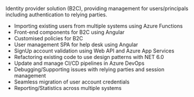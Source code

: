 <!-- markdownlint-disable MD041 -->

Identity provider solution (B2C), providing management for users/principals including authentication to relying parties.

- Importing existing users from multiple systems using Azure Functions
- Front-end components for B2C using Angular
- Customised policies for B2C
- User management SPA for help desk using Angular
- SignUp account validation using Web API and Azure App Services
- Refactoring existing code to use design patterns with NET 6.0
- Update and manage CI/CD pipelines in Azure DevOps
- Debugging/Supporting issues with relying parties and session management
- Seamless migration of user account credentials
- Reporting/Statistics across multiple systems

<!-- markdownlint-enable MD041 -->